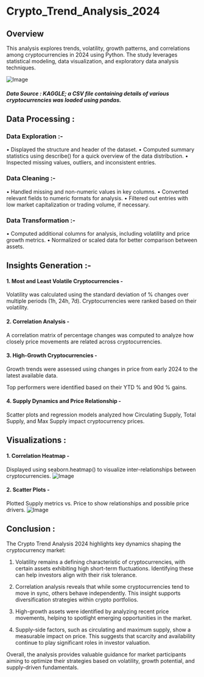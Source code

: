 # Crypto_Trend_Analysis_2024

## Overview
This analysis explores trends, volatility, growth patterns, and correlations among cryptocurrencies in 2024 using Python. The study leverages statistical modeling, data visualization, and exploratory data analysis techniques.

![Image](https://github.com/user-attachments/assets/4d81071e-dd4c-4c8f-bf60-54e6e43a6d42)

##### Data Source : KAGGLE; a CSV file containing details of various cryptocurrencies was loaded using pandas. 

## Data Processing :
### Data Exploration :-
• Displayed the structure and header of the dataset.
• Computed summary statistics using describe() for a quick overview of the data distribution.
• Inspected missing values, outliers, and inconsistent entries.

### Data Cleaning :-
• Handled missing and non-numeric values in key columns.
• Converted relevant fields to numeric formats for analysis.
• Filtered out entries with low market capitalization or trading volume, if necessary.

### Data Transformation :-
• Computed additional columns for analysis, including volatility and price growth metrics.
• Normalized or scaled data for better comparison between assets.

## Insights Generation :-
#### 1. Most and Least Volatile Cryptocurrencies -
Volatility was calculated using the standard deviation of % changes over multiple periods (1h, 24h, 7d).
Cryptocurrencies were ranked based on their volatility.

#### 2. Correlation Analysis -
A correlation matrix of percentage changes was computed to analyze how closely price movements are related across cryptocurrencies.

#### 3. High-Growth Cryptocurrencies -
Growth trends were assessed using changes in price from early 2024 to the latest available data.

Top performers were identified based on their YTD % and 90d % gains.

#### 4. Supply Dynamics and Price Relationship -
Scatter plots and regression models analyzed how Circulating Supply, Total Supply, and Max Supply impact cryptocurrency prices.

## Visualizations :
#### 1. Correlation Heatmap -
Displayed using seaborn.heatmap() to visualize inter-relationships between cryptocurrencies.
![Image](https://github.com/user-attachments/assets/1d0917aa-8e1f-494b-a7f2-35974164826a)

#### 2. Scatter Plots -
Plotted Supply metrics vs. Price to show relationships and possible price drivers.
![Image](https://github.com/user-attachments/assets/aa06bd35-0f3d-492a-add7-c7c20ef96b63)



## Conclusion :
The Crypto Trend Analysis 2024 highlights key dynamics shaping the cryptocurrency market:

1. Volatility remains a defining characteristic of cryptocurrencies, with certain assets exhibiting high short-term fluctuations. Identifying these can help investors align with their risk tolerance.

2. Correlation analysis reveals that while some cryptocurrencies tend to move in sync, others behave independently. This insight supports diversification strategies within crypto portfolios.

3. High-growth assets were identified by analyzing recent price movements, helping to spotlight emerging opportunities in the market.

3. Supply-side factors, such as circulating and maximum supply, show a measurable impact on price. This suggests that scarcity and availability continue to play significant roles in investor valuation.

Overall, the analysis provides valuable guidance for market participants aiming to optimize their strategies based on volatility, growth potential, and supply-driven fundamentals.

